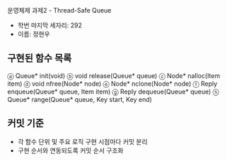 운영체제 과제2 - Thread-Safe Queue

- 학번 마지막 세자리: 292 
- 이름: 정현우

## 구현된 함수 목록
ⓐ Queue* init(void)
ⓑ void release(Queue* queue)
ⓒ Node* nalloc(Item item)
ⓓ void nfree(Node* node)
ⓔ Node* nclone(Node* node)
ⓕ Reply enqueue(Queue* queue, Item item)
ⓖ Reply dequeue(Queue* queue)
ⓗ Queue* range(Queue* queue, Key start, Key end)

## 커밋 기준
- 각 함수 단위 및 주요 로직 구현 시점마다 커밋 분리
- 구현 순서와 연동되도록 커밋 순서 구조화
